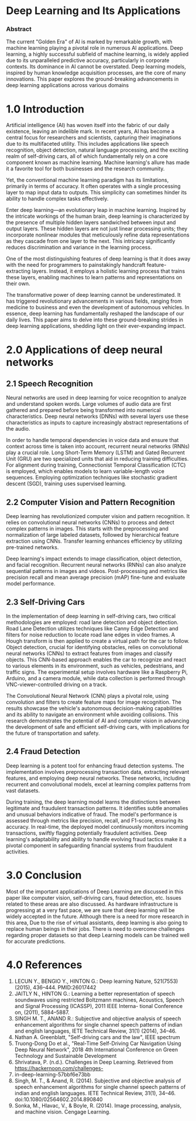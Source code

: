 # Deep Learning and Its Applications


### Abstract
The current "Golden Era" of AI is marked by remarkable growth, with machine learning playing a pivotal role in numerous AI applications. Deep learning, a highly successful subfield of machine learning, is widely applied due to its unparalleled predictive accuracy, particularly in corporate contexts. Its dominance in AI cannot be overstated.
Deep learning models, inspired by human knowledge acquisition processes, are the core of many innovations. This paper explores the ground-breaking advancements in deep learning applications across various domains


# 1.0 Introduction
Artificial intelligence (AI) has woven itself into the fabric of our daily existence, leaving an indelible mark. In recent years, AI has become a central focus for researchers and scientists, capturing their imaginations due to its multifaceted utility. This includes applications like speech recognition, object detection, natural language processing, and the exciting realm of self-driving cars, all of which fundamentally rely on a core component known as machine learning. Machine learning's allure has made it a favorite tool for both businesses and the research community.

Yet, the conventional machine learning paradigm has its limitations, primarily in terms of accuracy. It often operates with a single processing layer to map input data to outputs. This simplicity can sometimes hinder its ability to handle complex tasks effectively.

Enter deep learning—an evolutionary leap in machine learning. Inspired by the intricate workings of the human brain, deep learning is characterized by the presence of multiple hidden layers sandwiched between input and output layers. These hidden layers are not just linear processing units; they incorporate nonlinear modules that meticulously refine data representations as they cascade from one layer to the next. This intricacy significantly reduces discrimination and variance in the learning process.

One of the most distinguishing features of deep learning is that it does away with the need for programmers to painstakingly handcraft feature-extracting layers. Instead, it employs a holistic learning process that trains these layers, enabling machines to learn patterns and representations on their own.

The transformative power of deep learning cannot be underestimated. It has triggered revolutionary advancements in various fields, ranging from medicine to business and even the development of autonomous vehicles. In essence, deep learning has fundamentally reshaped the landscape of our daily lives. This paper aims to delve into these ground-breaking strides in deep learning applications, shedding light on their ever-expanding impact.



# 2.0 Applications of deep neural networks 

## 2.1 Speech Recognition 

Neural networks are used in deep learning for voice recognition to analyze and understand spoken words. Large volumes of audio data are first gathered and prepared before being transformed into numerical characteristics. Deep neural networks (DNNs) with several layers use these characteristics as inputs to capture increasingly abstract representations of the audio.

In order to handle temporal dependencies in voice data and ensure that context across time is taken into account, recurrent neural networks (RNNs) play a crucial role. Long Short-Term Memory (LSTM) and Gated Recurrent Unit (GRU) are two specialized units that aid in reducing training difficulties.
For alignment during training, Connectionist Temporal Classification (CTC) is employed, which enables models to learn variable-length voice sequences. Employing optimization techniques like stochastic gradient descent (SGD), training uses supervised learning.

## 2.2 Computer Vision and Pattern Recognition 
Deep learning has revolutionized computer vision and pattern recognition. It relies on convolutional neural networks (CNNs) to process and detect complex patterns in images. This starts with the preprocessing and normalization of large labeled datasets, followed by hierarchical feature extraction using CNNs. Transfer learning enhances efficiency by utilizing pre-trained networks.

Deep learning's impact extends to image classification, object detection, and facial recognition. Recurrent neural networks (RNNs) can also analyze sequential patterns in images and videos. Post-processing and metrics like precision recall and mean average precision (mAP) fine-tune and evaluate model performance.



## 2.3 Self-Driving Cars 
In the implementation of deep learning in self-driving cars, two critical methodologies are employed: road lane detection and object detection. Road Lane Detection utilizes techniques like Canny Edge Detection and filters for noise reduction to locate road lane edges in video frames. A Hough transform is then applied to create a virtual path for the car to follow. Object detection, crucial for identifying obstacles, relies on convolutional neural networks (CNNs) to extract features from images and classify objects. This CNN-based approach enables the car to recognize and react to various elements in its environment, such as vehicles, pedestrians, and traffic signs. The experimental setup involves hardware like a Raspberry Pi, Arduino, and a camera module, while data collection is performed through VNC-viewer-controlled driving on a track.

The Convolutional Neural Network (CNN) plays a pivotal role, using convolution and filters to create feature maps for image recognition. The results showcase the vehicle's autonomous decision-making capabilities and its ability to navigate an environment while avoiding collisions. This research demonstrates the potential of AI and computer vision in advancing the development of safe and efficient self-driving cars, with implications for the future of transportation and safety.

 




## 2.4 Fraud Detection 
Deep learning is a potent tool for enhancing fraud detection systems. The implementation involves preprocessing transaction data, extracting relevant features, and employing deep neural networks. These networks, including recurrent and convolutional models, excel at learning complex patterns from vast datasets.

During training, the deep learning model learns the distinctions between legitimate and fraudulent transaction patterns. It identifies subtle anomalies and unusual behaviors indicative of fraud. The model's performance is assessed through metrics like precision, recall, and F1-score, ensuring its accuracy.
In real-time, the deployed model continuously monitors incoming transactions, swiftly flagging potentially fraudulent activities. Deep learning's adaptability and ability to handle evolving fraud tactics make it a pivotal component in safeguarding financial systems from fraudulent activities.
 

# 3.0 Conclusion
Most of the important applications of Deep Learning are discussed in this paper like computer vision, self-driving cars, fraud detection, etc. Issues related to these areas are also discussed. As hardware infrastructure is progressing at a very fast pace, we are sure that deep learning will be widely accepted in the future. Although there is a need for more research in this area, Due to the rise of virtual assistants, deep learning is also going to replace human beings in their jobs. There is need to overcome challenges regarding proper datasets so that deep Learning models can be trained well for accurate predictions.



# 4.0 References
1.	LECUN Y., BENGIO Y., HINTON G.: Deep learning Nature, 521(7553) (2015), 436–444. PMID:26017442 
2.	 JAITLY N., HINTON G.: Learning a better representation of speech soundwaves using restricted Boltzmann machines, Acoustics, Speech and Signal Processing (ICASSP), 2011 IEEE Interna- tional Conference on, (2011), 5884–5887. 
3.	SINGH M. T., ANAND R.: Subjective and objective analysis of speech enhancement algorithms for single channel speech patterns of indian and english languages, IETE Technical Review, 31(1) (2014), 34–46. 
4.	Nathan A. Greenblatt, "Self-driving cars and the law", IEEE spectrum
5.	 Truong-Dong Do et al., "Real-Time Self-Driving Car Navigation Using Deep Neural Network", 2018 4th International Conference on Green Technology and Sustainable Development
6.	Shrivatava, P. (n.d.). Challenges in Deep Learning. Retrieved from https://hackernoon.com/challenges- 
7.	in-deep-learning-57bbf6e73bb 
8.	Singh, M. T., & Anand, R. (2014). Subjective and objective analysis of speech enhancement algorithms for single channel speech patterns of indian and english languages. IETE Technical Review, 31(1), 34–46. doi:10.1080/02564602.2014.890840 
9.	Sonka, M., Hlavac, V., & Boyle, R. (2014). Image processing, analysis, and machine vision. Cengage Learning. 


